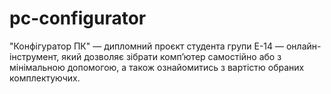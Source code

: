# pc-configurator
"Конфігуратор ПК" — дипломний проєкт студента групи Е-14 — онлайн-інструмент, який дозволяє зібрати компʼютер самостійно або з мінімальною допомогою, а також ознайомитись з вартістю обраних комплектуючих. 

